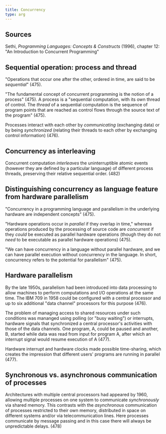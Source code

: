 ```yaml
---
title: Concurrency
type: arg
---
```


## Sources

Sethi, *Programming Languages: Concepts & Constructs* (1996), chapter 12: "An Introduction to Concurrent Programming"

## Sequential operation: process and thread

"Operations that occur one after the other, ordered in time, are said to be *sequential*" (475).

"The fundamental concept of concurrent programming is the notion of a process" (475). A process is a "sequential computation, with its own thread of control. The *thread* of a sequential computation is the sequence of program points that are reached as control flows through the source text of the program" (475).

Processes interact with each other by *communicating* (exchanging data) or by being *synchronized* (relating their threads to each other by exchanging control information) (476).

## Concurrency as interleaving

Concurrent computation *interleaves* the uninterruptible atomic events (however they are defined by a particular language) of different process threads, preserving their relative sequential order. (482)

## Distinguishing concurrency as language feature from hardware parallelism

"Concurrency in a programming language and parallelism in the underlying hardware are independent concepts" (475).

"Hardware operations occur in *parallel* if they overlap in time," whereas operations produced by the processing of source code are *concurrent* if they *could* be executed as parallel hardware operations (though they do not *need* to be executable as parallel hardware operations) (475).

"We can have concurrency in a language without parallel hardware, and we can have parallel execution without concurrency in the language. In short, concurrency refers to the potential for parallelism" (475).

## Hardware parallelism

By the late 1950s, parallelism had been introduced into data processing to allow machines to perform computations and I/O operations at the same time. The IBM 709 in 1958 could be configured with a central  processor and up to six additional "data channel" processors for this purpose (476).

The problem of managing access to shared resources under such conditions was mananged using polling (or "busy waiting") or interrupts, hardware signals that synchronized a central processor's activities with those of the data channels. One program, A, could be paused and another, B, started while data was read from input for program A, after which an interrupt signal would resume execution of A (477).

Hardware interrupt and hardware clocks made possible time-sharing, which creates the impression that different users' programs are running in parallel (477).

## Synchronous vs. asynchronous communication of processes

Architectures with multiple central processors had appeared by 1960, allowing multiple processes on one system to communicate *synchronously* via shared memory. This contrasts with the *asynchronous* communication of processes restricted to their own memory, distributed in space on different systems and/or via telecommunication lines. Here processes communicate by message passing and in this case there will always be unpredictable delays. (478)
